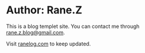 # Author: Rane.Z

This is a blog templet site. You can contact me through rane.z.blog@gmail.com.

Visit [ranelog.com](http://ranelog.com) to keep updated.

